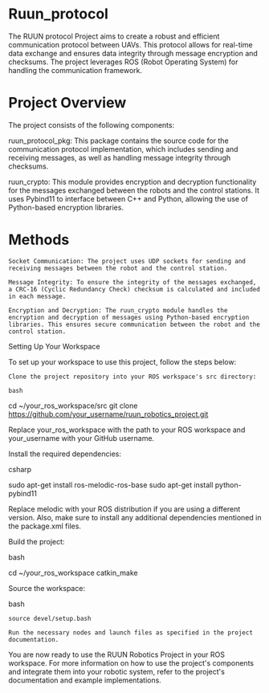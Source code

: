 # Ruun_protocol
The RUUN protocol Project aims to create a robust and efficient communication protocol between UAVs. This protocol allows for real-time data exchange and ensures data integrity through message encryption and checksums. The project leverages ROS (Robot Operating System) for handling the communication framework.

# Project Overview

The project consists of the following components:

ruun_protocol_pkg: This package contains the source code for the communication protocol implementation, which includes sending and receiving messages, as well as handling message integrity through checksums.

ruun_crypto: This module provides encryption and decryption functionality for the messages exchanged between the robots and the control stations. It uses Pybind11 to interface between C++ and Python, allowing the use of Python-based encryption libraries.

# Methods

    Socket Communication: The project uses UDP sockets for sending and receiving messages between the robot and the control station.

    Message Integrity: To ensure the integrity of the messages exchanged, a CRC-16 (Cyclic Redundancy Check) checksum is calculated and included in each message.

    Encryption and Decryption: The ruun_crypto module handles the encryption and decryption of messages using Python-based encryption libraries. This ensures secure communication between the robot and the control station.

Setting Up Your Workspace

To set up your workspace to use this project, follow the steps below:

    Clone the project repository into your ROS workspace's src directory:

    bash

cd ~/your_ros_workspace/src
git clone https://github.com/your_username/ruun_robotics_project.git

Replace your_ros_workspace with the path to your ROS workspace and your_username with your GitHub username.

Install the required dependencies:

csharp

sudo apt-get install ros-melodic-ros-base
sudo apt-get install python-pybind11

Replace melodic with your ROS distribution if you are using a different version. Also, make sure to install any additional dependencies mentioned in the package.xml files.

Build the project:

bash

cd ~/your_ros_workspace
catkin_make

Source the workspace:

bash

    source devel/setup.bash

    Run the necessary nodes and launch files as specified in the project documentation.

You are now ready to use the RUUN Robotics Project in your ROS workspace. For more information on how to use the project's components and integrate them into your robotic system, refer to the project's documentation and example implementations.
